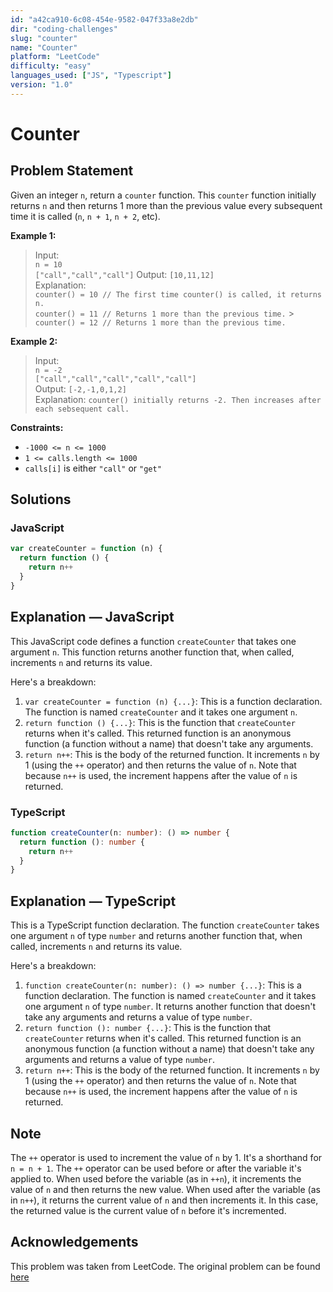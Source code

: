 ```yaml
---
id: "a42ca910-6c08-454e-9582-047f33a8e2db"
dir: "coding-challenges"
slug: "counter"
name: "Counter"
platform: "LeetCode"
difficulty: "easy"
languages_used: ["JS", "Typescript"]
version: "1.0"
---
```


# Counter

## Problem Statement

Given an integer `n`, return a `counter` function. This `counter` function initially returns `n` and then returns 1 more than the previous value every subsequent time it is called (`n`, `n + 1`, `n + 2`, etc).

**Example 1:**

> Input:  
> `n = 10`  
> `["call","call","call"]`
> Output: `[10,11,12]`  
> Explanation:  
> `counter() = 10 // The first time counter() is called, it returns n.`  
> `counter() = 11 // Returns 1 more than the previous time.` > `counter() = 12 // Returns 1 more than the previous time.`

**Example 2:**

> Input:  
> `n = -2`  
> `["call","call","call","call","call"]`  
> Output: `[-2,-1,0,1,2]`  
> Explanation: `counter() initially returns -2. Then increases after each sebsequent call.`

**Constraints:**

- `-1000 <= n <= 1000`
- `1 <= calls.length <= 1000`
- `calls[i]` is either `"call"` or `"get"`

## Solutions

### JavaScript

```javascript
var createCounter = function (n) {
  return function () {
    return n++
  }
}
```

## Explanation — JavaScript

This JavaScript code defines a function `createCounter` that takes one argument `n`. This function returns another function that, when called, increments `n` and returns its value.

Here's a breakdown:

1. `var createCounter = function (n) {...}`: This is a function declaration. The function is named `createCounter` and it takes one argument `n`.
2. `return function () {...}`: This is the function that `createCounter` returns when it's called. This returned function is an anonymous function (a function without a name) that doesn't take any arguments.
3. `return n++`: This is the body of the returned function. It increments `n` by 1 (using the `++` operator) and then returns the value of `n`. Note that because `n++` is used, the increment happens after the value of `n` is returned.

### TypeScript

```typescript
function createCounter(n: number): () => number {
  return function (): number {
    return n++
  }
}
```

## Explanation — TypeScript

This is a TypeScript function declaration. The function `createCounter` takes one argument `n` of type `number` and returns another function that, when called, increments `n` and returns its value.

Here's a breakdown:

1. `function createCounter(n: number): () => number {...}`: This is a function declaration. The function is named `createCounter` and it takes one argument `n` of type `number`. It returns another function that doesn't take any arguments and returns a value of type `number`.
2. `return function (): number {...}`: This is the function that `createCounter` returns when it's called. This returned function is an anonymous function (a function without a name) that doesn't take any arguments and returns a value of type `number`.
3. `return n++`: This is the body of the returned function. It increments `n` by 1 (using the `++` operator) and then returns the value of `n`. Note that because `n++` is used, the increment happens after the value of `n` is returned.

## Note

The `++` operator is used to increment the value of `n` by 1. It's a shorthand for `n = n + 1`. The `++` operator can be used before or after the variable it's applied to. When used before the variable (as in `++n`), it increments the value of `n` and then returns the new value. When used after the variable (as in `n++`), it returns the current value of `n` and then increments it. In this case, the returned value is the current value of `n` before it's incremented.

## Acknowledgements

This problem was taken from LeetCode. The original problem can be found [here](https://leetcode.com/problems/counter/)
